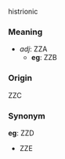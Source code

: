 histrionic
### Meaning
+ _adj_: ZZA
    + __eg__: ZZB

### Origin

ZZC

### Synonym

__eg__: ZZD

+ ZZE


